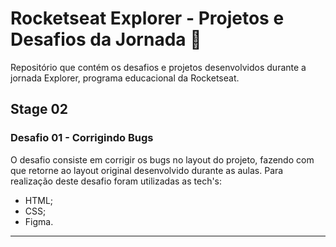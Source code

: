# Rocketseat Explorer - Projetos e Desafios da Jornada 🚀
Repositório que contém os desafios e projetos desenvolvidos durante a jornada Explorer, programa educacional da Rocketseat.

## Stage 02
### Desafio 01 - Corrigindo Bugs

O desafio consiste em corrigir os bugs no layout do projeto, fazendo com que retorne ao layout original desenvolvido durante as aulas.
Para realização deste desafio foram utilizadas as tech's:

- HTML;
- CSS;
- Figma.

***
